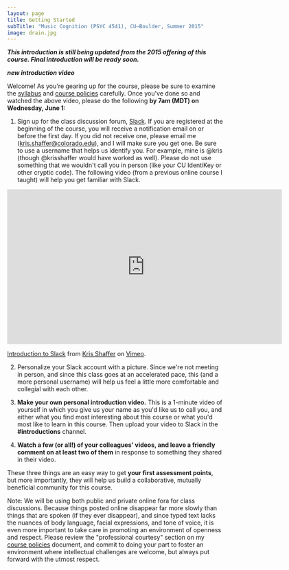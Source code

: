 ```yaml
---
layout: page
title: Getting Started
subTitle: "Music Cognition (PSYC 4541), CU–Boulder, Summer 2015"
image: drain.jpg
---
```


***This introduction is still being updated from the 2015 offering of this course. Final introduction will be ready soon.***


***new introduction video***


Welcome! As you're gearing up for the course, please be sure to examine the [syllabus](/syllabus/) and [course policies](/policies/) carefully. Once you've done so and watched the above video, please do the following **by 7am (MDT) on Wednesday, June 1:**

1. Sign up for the class discussion forum, [Slack](https://muscog16.slack.com). If you are registered at the beginning of the course, you will receive a notification email on or before the first day. If you did not receive one, please email me (kris.shaffer@colorado.edu), and I will make sure you get one. Be sure to use a username that helps us identify you. For example, mine is @kris (though @krisshaffer would have worked as well). Please do not use something that we wouldn't call you in person (like your CU IdentiKey or other cryptic code). The following video (from a previous online course I taught) will help you get familiar with Slack.

<iframe src="https://player.vimeo.com/video/133692325" width="640" height="360" frameborder="0" webkitallowfullscreen mozallowfullscreen allowfullscreen></iframe> <p><a href="https://vimeo.com/133692325">Introduction to Slack</a> from <a href="https://vimeo.com/user11692346">Kris Shaffer</a> on <a href="https://vimeo.com">Vimeo</a>.</p>

2. Personalize your Slack account with a picture. Since we're not meeting in person, and since this class goes at an accelerated pace, this (and a more personal username) will help us feel a little more comfortable and collegial with each other.

3. **Make your own personal introduction video.** This is a 1-minute video of yourself in which you give us your name as you'd like us to call you, and either what you find most interesting about this course or what you'd most like to learn in this course. Then upload your video to Slack in the **#introductions** channel.

4. **Watch a few (or all!) of your colleagues' videos, and leave a friendly comment on at least two of them** in response to something they shared in their video.

These three things are an easy way to get **your first assessment points**, but more importantly, they will help us build a collaborative, mutually beneficial community for this course.

Note: We will be using both public and private online fora for class discussions. Because things posted online disappear far more slowly than things that are spoken (if they ever disappear), and since typed text lacks the nuances of body language, facial expressions, and tone of voice, it is even more important to take care in promoting an environment of openness and respect. Please review the "professional courtesy" section on my [course policies](/policies/) document, and commit to doing your part to foster an environment where intellectual challenges are welcome, but always put forward with the utmost respect.
